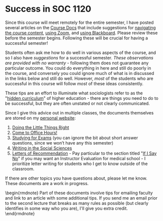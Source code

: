 # Success in SOC 1120

Since this course will meet remotely for the entire semester, I have posted several articles on the <a href = "https://slu-soc1120.github.io/docs/start_around/" target = "_blank">Course Docs</a> that include suggestions for <a href = "" target = "_blank">navigating the course content</a>,  <a href = "" target = "_blank">using Zoom</a>, and <a href = "" target = "_blank">using Blackboard</a>. Please review these before the semester begins. Following these will be crucial for having a successful semester!

Students often ask me how to do well in various aspects of the course, and so I also have *suggestions* for a successful semester. *These observations are provided with no warranty* - following them does not guarantee any particular outcome. You could do everything in here and still do poorly in the course, and conversely you could ignore much of what is in discussed in the links below and still do well. However, *most* of the students who are successful in this course will follow *most* of these ideas consistently.

These tips are an effort to illuminate what sociologists refer to as the "[hidden curriculum](https://books.google.com/books?hl=en&lr=&id=5r-TAgAAQBAJ&oi=fnd&pg=PP1&dq=hidden+curriculum#v=onepage&q=hidden%20curriculum&f=false)" of higher education - there are things you need to do to be successful, but they are often unstated or not clearly communicated.

Since I give this advice out in multiple classes, the documents themselves are stored on my [personal website](https://chris-prener.github.io):

1. [Doing the Little Things Right](https://chris-prener.github.io/resources/students/little-things/)
2. [Come to Office Hours!](https://chris-prener.github.io/resources/students/office-hours/)
3. [Studying for Exams](https://chris-prener.github.io/resources/students/exams/) (you can ignore the bit about short answer questions, since we won’t have any this semester)
4. [Writing in the Social Sciences](https://chris-prener.github.io/resources/students/writing/)
5. [Letters of Recommendation](https://chris-prener.github.io/resources/students/exams/) - Pay particular to the section titled "[If I Say No](https://chris-prener.github.io/resources/students/letters/#if-i-say-no)" if you may want an Instructor Evaluation for medical school - I prioritize letter writing for students who I get to know outside of the classroom.

If there are other topics you have questions about, please let me know. These documents are a work in progress.

\begin{rmdnote}
Part of these documents involve tips for emailing faculty and link to an
article with some additional tips. If you send me an email prior to the
second lecture that breaks as many rules as possible (but clearly
identifies in some way who you are), I'll give you extra credit.
\end{rmdnote}
